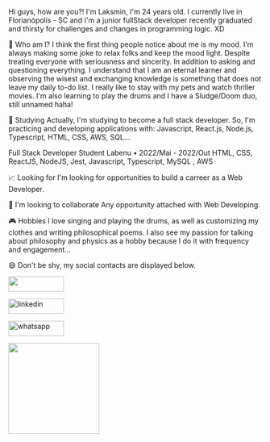 Hi guys, how are you?! I'm Laksmin, I'm 24 years old. I currently live in Florianópolis - SC and I'm a junior fullStack developer recently graduated and thirsty for challenges and changes in programming logic. XD

🤔 Who am I?
I think the first thing people notice about me is my mood. I'm always making some joke to relax folks and keep the mood light. Despite treating everyone with seriousness and sincerity. In addition to asking and questioning everything. I understand that I am an eternal learner and observing the wisest and exchanging knowledge is something that does not leave my daily to-do list. I really like to stay with my pets and watch thriller movies.
I'm also learning to play the drums and I have a Sludge/Doom duo, still unnamed haha!

🌱 Studying
Actually, I'm studying to become a full stack developer. So, I'm practicing and developing applications with: Javascript, React.js, Node.js, Typescript, HTML, CSS, AWS, SQL...

Full Stack Developer Student
Labenu • 2022/Mai - 2022/Out
HTML, CSS, ReactJS, NodeJS, Jest, Javascript,
Typescript, MySQL , AWS


📈 Looking for
I'm looking for opportunities to build a carreer as a Web Developer.

👯 I'm looking to collaborate
Any opportunity attached with Web Developing.

🎮 Hobbies
I love singing and playing the drums, as well as customizing my clothes and writing philosophical poems. I also see my passion for talking about philosophy and physics as a hobby because I do it with frequency and engagement...

😄 Don't be shy, my social contacts are displayed below.

<a href="mailto:lakshmimonteiro@gmail.com"><img src="https://camo.githubusercontent.com/571384769c09e0c66b45e39b5be70f68f552db3e2b2311bc2064f0d4a9f5983b/68747470733a2f2f696d672e736869656c64732e696f2f62616467652f476d61696c2d4431343833363f7374796c653d666f722d7468652d6261646765266c6f676f3d676d61696c266c6f676f436f6c6f723d7768697465" height="30" width="110" align="center" data-canonical-src="https://img.shields.io/badge/Gmail-D14836?style=for-the-badge&amp;logo=gmail&amp;logoColor=white" style="max-width: 100%;"></a>

<a href="https://www.linkedin.com/in/lakshmi-m-bittencourt-3120a3243/" rel="nofollow"><img align="center" src="https://camo.githubusercontent.com/a80d00f23720d0bc9f55481cfcd77ab79e141606829cf16ec43f8cacc7741e46/68747470733a2f2f696d672e736869656c64732e696f2f62616467652f4c696e6b6564496e2d3030373742353f7374796c653d666f722d7468652d6261646765266c6f676f3d6c696e6b6564696e266c6f676f436f6c6f723d7768697465" alt="linkedin" height="30" width="110" data-canonical-src="https://img.shields.io/badge/LinkedIn-0077B5?style=for-the-badge&amp;logo=linkedin&amp;logoColor=white" style="max-width: 100%;"></a>

<a href="https://api.whatsapp.com/send?phone=5548999389047" rel="nofollow"><img align="center" src="https://camo.githubusercontent.com/d9d4db0a25f6d41d6ef282c6adc2f9bd5b31201ef00ba580f5a945da4063a937/68747470733a2f2f696d672e736869656c64732e696f2f62616467652f57686174734170702d3235443336363f7374796c653d666f722d7468652d6261646765266c6f676f3d7768617473617070266c6f676f436f6c6f723d7768697465" alt="whatsapp" height="30" width="110" data-canonical-src="https://img.shields.io/badge/WhatsApp-25D366?style=for-the-badge&amp;logo=whatsapp&amp;logoColor=white" style="max-width: 100%;"></a>

<img height="180em" src="https://camo.githubusercontent.com/43f67ac0d561c0fa6e09c61dfcc9f11499ae078e15c9d44b2e605fbc2d30ff0d/68747470733a2f2f6769746875622d726561646d652d73746174732e76657263656c2e6170702f6170693f757365726e616d653d76696e6e6976736f2673686f775f69636f6e733d74727565267468656d653d6461726b26696e636c7564655f616c6c5f636f6d6d6974733d7472756526636f756e745f707269766174653d74727565" data-canonical-src="https://github-readme-stats.vercel.app/api?username=Lakshmi-Monteiro-Bittencourt;show_icons=true&amp;theme=dark&amp;include_all_commits=true&amp;count_private=true" style="max-width: 100%;">
